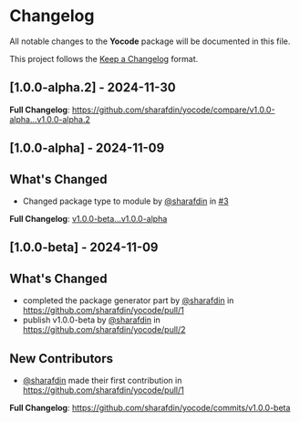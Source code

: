 # Changelog

All notable changes to the **Yocode** package will be documented in this file.

This project follows the [Keep a Changelog](http://keepachangelog.com/) format.

## [1.0.0-alpha.2] - 2024-11-30
**Full Changelog**: https://github.com/sharafdin/yocode/compare/v1.0.0-alpha...v1.0.0-alpha.2

## [1.0.0-alpha] - 2024-11-09

## What's Changed
* Changed package type to module by [@sharafdin](https://github.com/sharafdin) in [#3](https://github.com/sharafdin/yocode/pull/3)

**Full Changelog**: [v1.0.0-beta...v1.0.0-alpha](https://github.com/sharafdin/yocode/compare/v1.0.0-beta...v1.0.0-alpha)

## [1.0.0-beta] - 2024-11-09

## What's Changed
* completed the package generator part by [@sharafdin](https://github.com/sharafdin) in https://github.com/sharafdin/yocode/pull/1
* publish v1.0.0-beta by [@sharafdin](https://github.com/sharafdin) in https://github.com/sharafdin/yocode/pull/2

## New Contributors
* [@sharafdin](https://github.com/sharafdin) made their first contribution in https://github.com/sharafdin/yocode/pull/1

**Full Changelog**: https://github.com/sharafdin/yocode/commits/v1.0.0-beta
